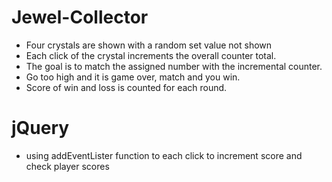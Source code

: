 # Jewel-Collector
* Four crystals are shown with a random set value not shown
* Each click of the crystal increments the overall counter total.
* The goal is to match the assigned number with the incremental counter.
* Go too high and it is game over, match and you win.
* Score of win and loss is counted for each round.


# jQuery
* using addEventLister function to each click to increment score and check player scores
